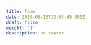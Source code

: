 ```yaml
---
title: Team
date: 2019-05-13T13:03:45.000Z
draft: false
weight: '1'
description: no teaser
---
```



